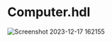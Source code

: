 # Computer.hdl
![Screenshot 2023-12-17 162155](https://github.com/Anam-Ashraf7/nand2tetris-Part1/assets/139621294/f58c4480-a45c-44d0-b072-8999ec5e2a30)
